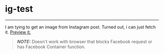 # ig-test
----
I am tying to get an image from Instagram post. Turned out, i can just fetch it. <a class="btn btn-white" href="https://jundi77.github.io/ig-test/" target="_blank" rel="noopener noreferrer">Preview it.</a>

> **_NOTE:_**  Doesn't work with browser that blocks Facebook request or has Facebook Container function.
